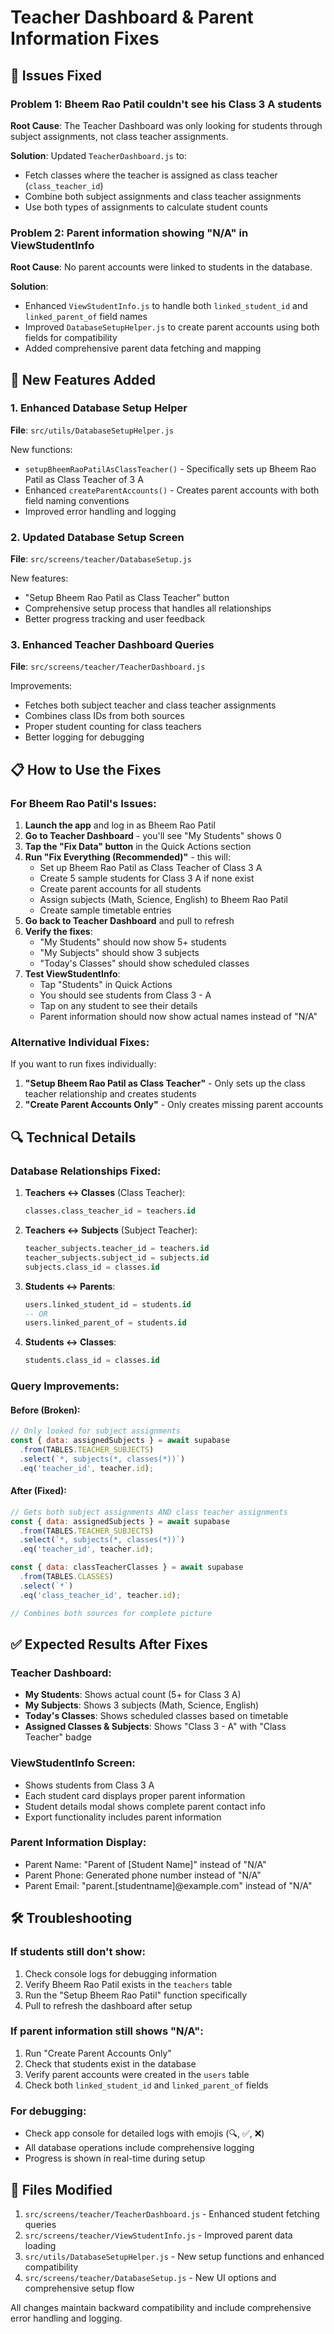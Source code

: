 # Teacher Dashboard & Parent Information Fixes

## 🔧 Issues Fixed

### Problem 1: Bheem Rao Patil couldn't see his Class 3 A students
**Root Cause**: The Teacher Dashboard was only looking for students through subject assignments, not class teacher assignments.

**Solution**: Updated `TeacherDashboard.js` to:
- Fetch classes where the teacher is assigned as class teacher (`class_teacher_id`)
- Combine both subject assignments and class teacher assignments
- Use both types of assignments to calculate student counts

### Problem 2: Parent information showing "N/A" in ViewStudentInfo
**Root Cause**: No parent accounts were linked to students in the database.

**Solution**: 
- Enhanced `ViewStudentInfo.js` to handle both `linked_student_id` and `linked_parent_of` field names
- Improved `DatabaseSetupHelper.js` to create parent accounts using both fields for compatibility
- Added comprehensive parent data fetching and mapping

## 🚀 New Features Added

### 1. Enhanced Database Setup Helper
**File**: `src/utils/DatabaseSetupHelper.js`

New functions:
- `setupBheemRaoPatilAsClassTeacher()` - Specifically sets up Bheem Rao Patil as Class Teacher of 3 A
- Enhanced `createParentAccounts()` - Creates parent accounts with both field naming conventions
- Improved error handling and logging

### 2. Updated Database Setup Screen
**File**: `src/screens/teacher/DatabaseSetup.js`

New features:
- "Setup Bheem Rao Patil as Class Teacher" button
- Comprehensive setup process that handles all relationships
- Better progress tracking and user feedback

### 3. Enhanced Teacher Dashboard Queries
**File**: `src/screens/teacher/TeacherDashboard.js`

Improvements:
- Fetches both subject teacher and class teacher assignments
- Combines class IDs from both sources
- Proper student counting for class teachers
- Better logging for debugging

## 📋 How to Use the Fixes

### For Bheem Rao Patil's Issues:

1. **Launch the app** and log in as Bheem Rao Patil
2. **Go to Teacher Dashboard** - you'll see "My Students" shows 0
3. **Tap the "Fix Data" button** in the Quick Actions section
4. **Run "Fix Everything (Recommended)"** - this will:
   - Set up Bheem Rao Patil as Class Teacher of Class 3 A
   - Create 5 sample students for Class 3 A if none exist
   - Create parent accounts for all students
   - Assign subjects (Math, Science, English) to Bheem Rao Patil
   - Create sample timetable entries
5. **Go back to Teacher Dashboard** and pull to refresh
6. **Verify the fixes**:
   - "My Students" should now show 5+ students
   - "My Subjects" should show 3 subjects
   - "Today's Classes" should show scheduled classes
7. **Test ViewStudentInfo**:
   - Tap "Students" in Quick Actions
   - You should see students from Class 3 - A
   - Tap on any student to see their details
   - Parent information should now show actual names instead of "N/A"

### Alternative Individual Fixes:

If you want to run fixes individually:

1. **"Setup Bheem Rao Patil as Class Teacher"** - Only sets up the class teacher relationship and creates students
2. **"Create Parent Accounts Only"** - Only creates missing parent accounts

## 🔍 Technical Details

### Database Relationships Fixed:

1. **Teachers ↔ Classes** (Class Teacher):
   ```sql
   classes.class_teacher_id = teachers.id
   ```

2. **Teachers ↔ Subjects** (Subject Teacher):
   ```sql
   teacher_subjects.teacher_id = teachers.id
   teacher_subjects.subject_id = subjects.id
   subjects.class_id = classes.id
   ```

3. **Students ↔ Parents**:
   ```sql
   users.linked_student_id = students.id
   -- OR
   users.linked_parent_of = students.id
   ```

4. **Students ↔ Classes**:
   ```sql
   students.class_id = classes.id
   ```

### Query Improvements:

#### Before (Broken):
```javascript
// Only looked for subject assignments
const { data: assignedSubjects } = await supabase
  .from(TABLES.TEACHER_SUBJECTS)
  .select(`*, subjects(*, classes(*))`)
  .eq('teacher_id', teacher.id);
```

#### After (Fixed):
```javascript
// Gets both subject assignments AND class teacher assignments
const { data: assignedSubjects } = await supabase
  .from(TABLES.TEACHER_SUBJECTS)
  .select(`*, subjects(*, classes(*))`)
  .eq('teacher_id', teacher.id);

const { data: classTeacherClasses } = await supabase
  .from(TABLES.CLASSES)
  .select(`*`)
  .eq('class_teacher_id', teacher.id);

// Combines both sources for complete picture
```

## ✅ Expected Results After Fixes

### Teacher Dashboard:
- **My Students**: Shows actual count (5+ for Class 3 A)
- **My Subjects**: Shows 3 subjects (Math, Science, English)
- **Today's Classes**: Shows scheduled classes based on timetable
- **Assigned Classes & Subjects**: Shows "Class 3 - A" with "Class Teacher" badge

### ViewStudentInfo Screen:
- Shows students from Class 3 A
- Each student card displays proper parent information
- Student details modal shows complete parent contact info
- Export functionality includes parent information

### Parent Information Display:
- Parent Name: "Parent of [Student Name]" instead of "N/A"
- Parent Phone: Generated phone number instead of "N/A"
- Parent Email: "parent.[studentname]@example.com" instead of "N/A"

## 🛠️ Troubleshooting

### If students still don't show:
1. Check console logs for debugging information
2. Verify Bheem Rao Patil exists in the `teachers` table
3. Run the "Setup Bheem Rao Patil" function specifically
4. Pull to refresh the dashboard after setup

### If parent information still shows "N/A":
1. Run "Create Parent Accounts Only" 
2. Check that students exist in the database
3. Verify parent accounts were created in the `users` table
4. Check both `linked_student_id` and `linked_parent_of` fields

### For debugging:
- Check app console for detailed logs with emojis (🔍, ✅, ❌)
- All database operations include comprehensive logging
- Progress is shown in real-time during setup

## 📱 Files Modified

1. `src/screens/teacher/TeacherDashboard.js` - Enhanced student fetching queries
2. `src/screens/teacher/ViewStudentInfo.js` - Improved parent data loading  
3. `src/utils/DatabaseSetupHelper.js` - New setup functions and enhanced compatibility
4. `src/screens/teacher/DatabaseSetup.js` - New UI options and comprehensive setup flow

All changes maintain backward compatibility and include comprehensive error handling and logging.
